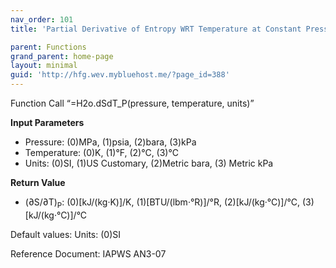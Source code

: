 ```yaml
---
nav_order: 101
title: 'Partial Derivative of Entropy WRT Temperature at Constant Pressure f(P, T)'

parent: Functions
grand_parent: home-page
layout: minimal
guid: 'http://hfg.wev.mybluehost.me/?page_id=388'
---
```


Function Call “=H2o.dSdT\_P(pressure, temperature, units)”

**Input Parameters**

- Pressure: (0)MPa, (1)psia, (2)bara, (3)kPa
- Temperature: (0)K, (1)°F, (2)°C, (3)°C
- Units: (0)SI, (1)US Customary, (2)Metric bara, (3) Metric kPa

**Return Value**

- (∂S/∂T)<sub>P</sub>: (0)\[kJ/(kg·K)\]/K, (1)\[BTU/(lbm·°R)\]/°R, (2)\[kJ/(kg·°C)\]/°C, (3)\[kJ/(kg·°C)\]/°C

Default values: Units: (0)SI

Reference Document: IAPWS AN3-07